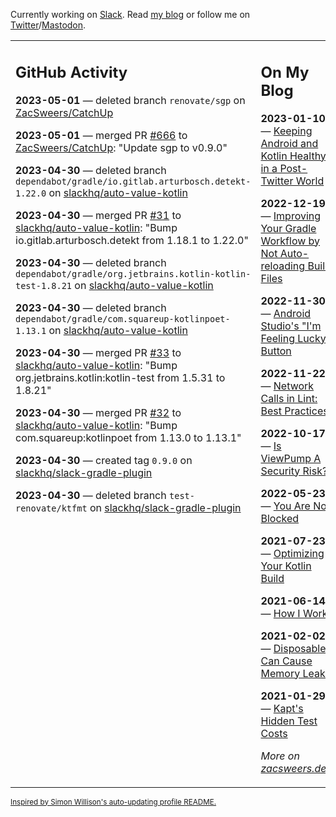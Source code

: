 Currently working on [Slack](https://slack.com/). Read [my blog](https://zacsweers.dev/) or follow me on [Twitter](https://twitter.com/ZacSweers)/[Mastodon](https://hachyderm.io/@ZacSweers).

<table><tr><td valign="top" width="60%">

## GitHub Activity
<!-- githubActivity starts -->
**2023-05-01** — deleted branch `renovate/sgp` on [ZacSweers/CatchUp](https://github.com/ZacSweers/CatchUp)

**2023-05-01** — merged PR [#666](https://github.com/ZacSweers/CatchUp/pull/666) to [ZacSweers/CatchUp](https://github.com/ZacSweers/CatchUp): "Update sgp to v0.9.0"

**2023-04-30** — deleted branch `dependabot/gradle/io.gitlab.arturbosch.detekt-1.22.0` on [slackhq/auto-value-kotlin](https://github.com/slackhq/auto-value-kotlin)

**2023-04-30** — merged PR [#31](https://github.com/slackhq/auto-value-kotlin/pull/31) to [slackhq/auto-value-kotlin](https://github.com/slackhq/auto-value-kotlin): "Bump io.gitlab.arturbosch.detekt from 1.18.1 to 1.22.0"

**2023-04-30** — deleted branch `dependabot/gradle/org.jetbrains.kotlin-kotlin-test-1.8.21` on [slackhq/auto-value-kotlin](https://github.com/slackhq/auto-value-kotlin)

**2023-04-30** — deleted branch `dependabot/gradle/com.squareup-kotlinpoet-1.13.1` on [slackhq/auto-value-kotlin](https://github.com/slackhq/auto-value-kotlin)

**2023-04-30** — merged PR [#33](https://github.com/slackhq/auto-value-kotlin/pull/33) to [slackhq/auto-value-kotlin](https://github.com/slackhq/auto-value-kotlin): "Bump org.jetbrains.kotlin:kotlin-test from 1.5.31 to 1.8.21"

**2023-04-30** — merged PR [#32](https://github.com/slackhq/auto-value-kotlin/pull/32) to [slackhq/auto-value-kotlin](https://github.com/slackhq/auto-value-kotlin): "Bump com.squareup:kotlinpoet from 1.13.0 to 1.13.1"

**2023-04-30** — created tag `0.9.0` on [slackhq/slack-gradle-plugin](https://github.com/slackhq/slack-gradle-plugin)

**2023-04-30** — deleted branch `test-renovate/ktfmt` on [slackhq/slack-gradle-plugin](https://github.com/slackhq/slack-gradle-plugin)
<!-- githubActivity ends -->
</td><td valign="top" width="40%">

## On My Blog
<!-- blog starts -->
**2023-01-10** — [Keeping Android and Kotlin Healthy in a Post-Twitter World](https://www.zacsweers.dev/keeping-android-healthy/)

**2022-12-19** — [Improving Your Gradle Workflow by Not Auto-reloading Build Files](https://www.zacsweers.dev/improving-your-workflow-by-not-auto-reloading-build-files/)

**2022-11-30** — [Android Studio's "I'm Feeling Lucky" Button](https://www.zacsweers.dev/android-studios-im-feeling-lucky-button/)

**2022-11-22** — [Network Calls in Lint: Best Practices](https://www.zacsweers.dev/network-calls-in-lint-best-practices/)

**2022-10-17** — [Is ViewPump A Security Risk?](https://www.zacsweers.dev/is-viewpump-a-security-risk/)

**2022-05-23** — [You Are Not Blocked](https://www.zacsweers.dev/you-are-not-blocked/)

**2021-07-23** — [Optimizing Your Kotlin Build](https://www.zacsweers.dev/optimizing-your-kotlin-build/)

**2021-06-14** — [How I Work](https://www.zacsweers.dev/how-i-work/)

**2021-02-02** — [Disposables Can Cause Memory Leaks](https://www.zacsweers.dev/disposables-can-cause-memory-leaks/)

**2021-01-29** — [Kapt's Hidden Test Costs](https://www.zacsweers.dev/kapts-hidden-test-costs/)
<!-- blog ends -->
_More on [zacsweers.dev](https://zacsweers.dev/)_
</td></tr></table>

<sub><a href="https://simonwillison.net/2020/Jul/10/self-updating-profile-readme/">Inspired by Simon Willison's auto-updating profile README.</a></sub>